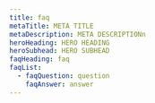 ```yaml
---
title: faq
metaTitle: META TITLE
metaDescription: META DESCRIPTIONn
heroHeading: HERO HEADING
heroSubhead: HERO SUBHEAD
faqHeading: faq
faqList:
  - faqQuestion: question
    faqAnswer: answer
---
```

